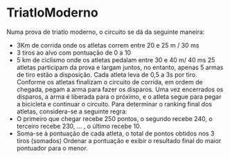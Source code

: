 # TriatloModerno

Numa prova de triatlo moderno, o circuito se dá da seguinte maneira:
- 3Km de corrida onde os atletas correm entre 20 e 25 m / 30 ms
- 3 tiros ao alvo com pontuação de 0 a 10
- 5 km de ciclismo onde os atletas pedalam entre 30 e 40 m/ 40 ms
25 atletas participam da prova e largam juntos, no entanto, apenas 5 armas de tiro estão a
disposição. Cada atleta leva de 0,5 a 3s por tiro. Conforme os atletas finalizam o circuito de
corrida, em ordem de chegada, pegam a arma para fazer os disparos. Uma vez encerrados os
disparos, a arma é liberada para o próximo, e o atleta segue para pegar a bicicleta e continuar
o circuito.
Para determinar o ranking final dos atletas, considera-se a seguinte regra:
- O primeiro que chegar recebe 250 pontos, o segundo recebe 240, o terceiro recebe
230, ... , o último recebe 10.
- Soma-se à pontuação de cada atleta, o total de pontos obtidos nos 3 tiros (somados)
Ordenar a pontuação e exibir o resultado final do maior pontuador para o menor.

